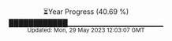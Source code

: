 <p align="center">
⏳Year Progress (40.69 %) <br>
████████████▁▁▁▁▁▁▁▁▁▁▁▁▁▁▁▁▁▁ <br>
<sub>Updated: Mon, 29 May 2023 12:03:07 GMT</sub>
</p>

